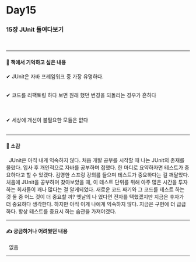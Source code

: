 # Day15

### 15장 JUnit 들여다보기 

<br/>

---

#### 📖 책에서 기억하고 싶은 내용 
✔ JUnit은 자바 프레임워크 중 가장 유명하다. 
</br></br>

✔ 코드를 리팩토링 하다 보면 원래 했던 변경을 되돌리는 경우가 흔하다  
</br></br>

✔ 세상에 개선이 불필요한 모듈은 없다 
<br/><br/>


---

#### 📖 소감 


&nbsp; JUnit은 아직 내게 익숙하지 않다. 처음 개발 공부를 시작할 때 나는 JUnit의 존재를 몰랐다. 입사 후 개인적으로 자바를 공부하며 접했다. 한 마디로 요약하자면 
테스트가 중요하다고 할 수 있겠다. 김영한 스프링 강의를 들으며 테스트가 중요하다는 걸 깨달았다. 처음에 JUnit을 공부하며 찾아보았을 때, 이 테스트 단위를 위해
아주 많은 시간을 투자하는 회사들이 꽤나 많다는 걸 알게되었다. 새로운 코드 짜기와 그 코드를 테스트 하는 것 둘 중 어느 것이 더 중요할 까? 옛날의 나 였다면 
전자를 택했겠지만 지금은 후자가 더 중요하다 생각한다. 하지만 아직 이게 나에게 익숙하지 않다. 지금은 구현에 더 급급하다. 항상 테스트를 중요시 하는 습관을 가져야겠다. 

---

#### ✍ 궁금하거나 어려웠던 내용
&nbsp; 없음


---

